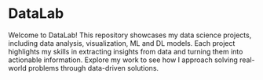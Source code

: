 # DataLab
Welcome to DataLab! This repository showcases my data science projects, including data analysis, visualization, ML and DL models. Each project highlights my skills in extracting insights from data and turning them into actionable information. Explore my work to see how I approach solving real-world problems through data-driven solutions.
